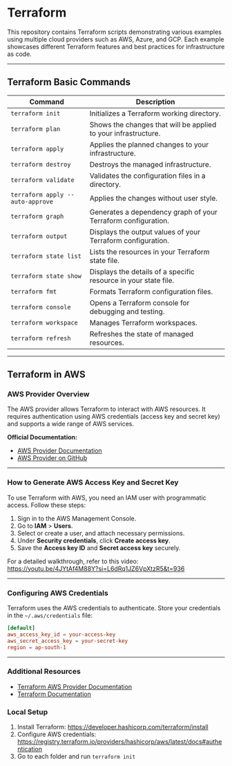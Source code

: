 # Terraform

This repository contains Terraform scripts demonstrating various examples using multiple cloud providers such as AWS, Azure, and GCP. Each example showcases different Terraform features and best practices for infrastructure as code.

---

## Terraform Basic Commands

| Command                | Description                                                      |
|------------------------|------------------------------------------------------------------|
| `terraform init`       | Initializes a Terraform working directory.                       |
| `terraform plan`       | Shows the changes that will be applied to your infrastructure.   |
| `terraform apply`      | Applies the planned changes to your infrastructure.              |
| `terraform destroy`    | Destroys the managed infrastructure.                             |
| `terraform validate`   | Validates the configuration files in a directory.                |
| `terraform apply --auto-approve`        | Applies the changes without user style.         |
| `terraform graph`      | Generates a dependency graph of your Terraform configuration.    |
| `terraform output`     | Displays the output values of your Terraform configuration.      |
| `terraform state list` | Lists the resources in your Terraform state file.                |
| `terraform state show` | Displays the details of a specific resource in your state file.  |
| `terraform fmt`        | Formats Terraform configuration files.                           |
| `terraform console`    | Opens a Terraform console for debugging and testing.             |
| `terraform workspace`  | Manages Terraform workspaces.                                    |
| `terraform refresh`    | Refreshes the state of managed resources.                        |
---

## Terraform in AWS

### AWS Provider Overview

The AWS provider allows Terraform to interact with AWS resources. It requires authentication using AWS credentials (access key and secret key) and supports a wide range of AWS services.

**Official Documentation:**  
- [AWS Provider Documentation](https://registry.terraform.io/providers/hashicorp/aws/latest/docs)
- [AWS Provider on GitHub](https://github.com/hashicorp/terraform-provider-aws)

---

### How to Generate AWS Access Key and Secret Key

To use Terraform with AWS, you need an IAM user with programmatic access. Follow these steps:

1. Sign in to the AWS Management Console.
2. Go to **IAM** > **Users**.
3. Select or create a user, and attach necessary permissions.
4. Under **Security credentials**, click **Create access key**.
5. Save the **Access key ID** and **Secret access key** securely.

For a detailed walkthrough, refer to this video:  
https://youtu.be/4JYtAf4M88Y?si=L6dRq1JZ6VpXtzR5&t=936

---

### Configuring AWS Credentials

Terraform uses the AWS credentials to authenticate. Store your credentials in the `~/.aws/credentials` file:

```toml
[default]
aws_access_key_id = your-access-key
aws_secret_access_key = your-secret-key
region = ap-south-1
```

---

### Additional Resources

- [Terraform AWS Provider Documentation](https://registry.terraform.io/providers/hashicorp/aws/latest/docs)
- [Terraform Documentation](https://www.terraform.io/docs)


### Local Setup

1. Install Terraform: https://developer.hashicorp.com/terraform/install
2. Configure AWS credentials: https://registry.terraform.io/providers/hashicorp/aws/latest/docs#authentication
3. Go to each folder and run `terraform init`